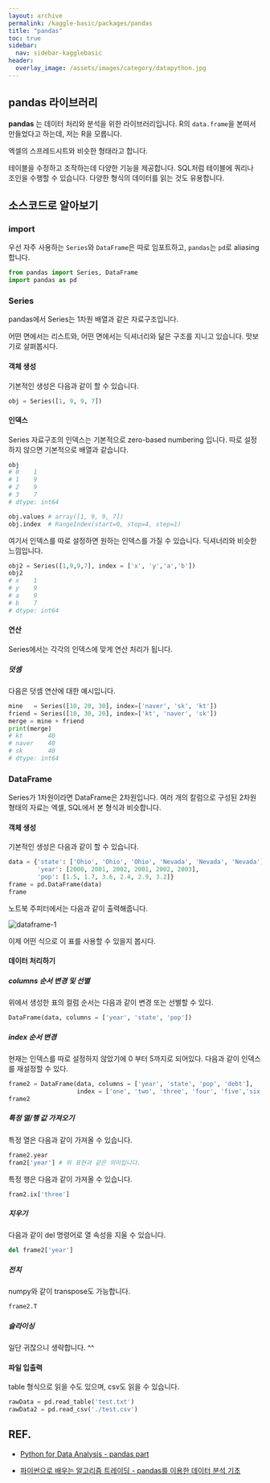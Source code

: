 ```yaml
---
layout: archive
permalink: /kaggle-basic/packages/pandas
title: "pandas"
toc: true
sidebar:
  nav: sidebar-kagglebasic
header:
  overlay_image: /assets/images/category/datapython.jpg
---
```


## pandas 라이브러리

**pandas** 는 데이터 처리와 분석을 위한 라이브러리입니다.
R의 `data.frame`을 본떠서 만들었다고 하는데, 저는 R을 모릅니다.

엑셀의 스프레드시트와 비슷한 형태라고 합니다.

테이블을 수정하고 조작하는데 다양한 기능을 제공합니다. SQL처럼 테이블에 쿼리나 조인을 수행할 수 있습니다. 다양한 형식의 데이터를 읽는 것도 유용합니다.

## 소스코드로 알아보기

### import

우선 자주 사용하는 `Series`와 `DataFrame`은 따로 임포트하고, `pandas`는 `pd`로 aliasing합니다.

```python
from pandas import Series, DataFrame
import pandas as pd
```

### Series

pandas에서 Series는 1차원 배열과 같은 자료구조입니다.

어떤 면에서는 리스트와, 어떤 면에서는 딕셔너리와 닮은 구조를 지니고 있습니다.
맛보기로 살펴봅시다.

#### 객체 생성

기본적인 생성은 다음과 같이 할 수 있습니다.

```python
obj = Series([1, 9, 9, 7])
```

#### 인덱스

Series 자료구조의 인덱스는 기본적으로 zero-based numbering 입니다. 따로 설정하지 않으면 기본적으로 배열과 같습니다.

```python
obj
# 0    1
# 1    9
# 2    9
# 3    7
# dtype: int64

obj.values # array([1, 9, 9, 7])
obj.index  # RangeIndex(start=0, stop=4, step=1)
```

여기서 인덱스를 따로 설정하면 원하는 인덱스를 가질 수 있습니다. 딕셔너리와 비슷한 느낌입니다.

```python
obj2 = Series([1,9,9,7], index = ['x', 'y','a','b'])
obj2
# x    1
# y    9
# a    9
# b    7
# dtype: int64
```

#### 연산

Series에서는 각각의 인덱스에 맞게 연산 처리가 됩니다.

##### 덧셈

다음은 덧셈 연산에 대한 예시입니다.

```python
mine   = Series([10, 20, 30], index=['naver', 'sk', 'kt'])
friend = Series([10, 30, 20], index=['kt', 'naver', 'sk'])
merge = mine + friend
print(merge)
# kt       40
# naver    40
# sk       40
# dtype: int64
```

### DataFrame

Series가 1차원이라면 DataFrame은 2차원입니다.
여러 개의 칼럼으로 구성된 2차원 형태의 자료는 엑셀, SQL에서 본 형식과 비슷합니다.

#### 객체 생성

기본적인 생성은 다음과 같이 할 수 있습니다.

```python
data = {'state': ['Ohio', 'Ohio', 'Ohio', 'Nevada', 'Nevada', 'Nevada'],
        'year': [2000, 2001, 2002, 2001, 2002, 2003],
        'pop': [1.5, 1.7, 3.6, 2.4, 2.9, 3.2]}
frame = pd.DataFrame(data)
frame
```

노트북 주피터에서는 다음과 같이 출력해줍니다.

![dataframe-1](https://i.imgur.com/87PVHcz.png)

이제 어떤 식으로 이 표를 사용할 수 있을지 봅시다.

#### 데이터 처리하기

##### columns 순서 변경 및 선별

위에서 생성한 표의 컬럼 순서는 다음과 같이 변경 또는 선별할 수 있다.

```python
DataFrame(data, columns = ['year', 'state', 'pop'])
```

##### index 순서 변경

현재는 인덱스를 따로 설정하지 않았기에 0 부터 5까지로 되어있다. 다음과 같이 인덱스를 재설정할 수 있다.

```python
frame2 = DataFrame(data, columns = ['year', 'state', 'pop', 'debt'],
                   index = ['one', 'two', 'three', 'four', 'five','six'])
frame2
```

##### 특정 열/행 값 가져오기

특정 열은 다음과 같이 가져올 수 있습니다.

```python
frame2.year
fram2['year'] # 위 표현과 같은 의미입니다.
```

특정 행은 다음과 같이 가져올 수 있습니다.

```python
fram2.ix['three']
```

##### 지우기

다음과 같이 del 명령어로 열 속성을 지울 수 있습니다.

```python
del frame2['year']
```

##### 전치

numpy와 같이 transpose도 가능합니다.

```python
frame2.T
```

##### 슬라이싱

일단 귀찮으니 생략합니다. ^^

#### 파일 입출력

table 형식으로 읽을 수도 있으며, csv도 읽을 수 있습니다.

```python
rawData = pd.read_table('test.txt')
rawData2 = pd.read_csv('./test.csv')
```

## REF.

- [Python for Data Analysis - pandas part](https://github.com/wesm/pydata-book)

- [파이썬으로 배우는 알고리즘 트레이딩 - pandas를 이용한 데이터 분석 기초](https://wikidocs.net/2873)
